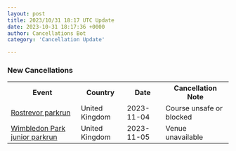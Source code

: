 ```yaml
---
layout: post
title: 2023/10/31 18:17 UTC Update
date: 2023-10-31 18:17:36 +0000
author: Cancellations Bot
category: 'Cancellation Update'

---
```


<h3>New Cancellations</h3>
<div class='hscrollable'>
<table style='width: 100%'>
    <tr>
        <th>Event</th>
        <th>Country</th>
        <th>Date</th>
        <th>Cancellation Note</th>
    </tr>
    <tr>
        <td><a href="https://www.parkrun.org.uk/rostrevor">Rostrevor parkrun</a></td>
        <td>United Kingdom</td>
        <td>2023-11-04</td>
        <td>Course unsafe or blocked</td>
    </tr>
    <tr>
        <td><a href="https://www.parkrun.org.uk/wimbledonpark-juniors">Wimbledon Park junior parkrun</a></td>
        <td>United Kingdom</td>
        <td>2023-11-05</td>
        <td>Venue unavailable</td>
    </tr>
</table>
</div>
